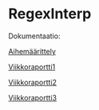 # RegexInterp

Dokumentaatio:

[Aihemäärittely](Dokumentaatio/Aihemäärittely.md)

[Viikkoraportti1](Dokumentaatio/Viikkoraportti1.md)

[Viikkoraportti2](Dokumentaatio/Viikkoraportti2.md)

[Viikkoraportti3](Dokumentaatio/Viikkoraportti3.md)